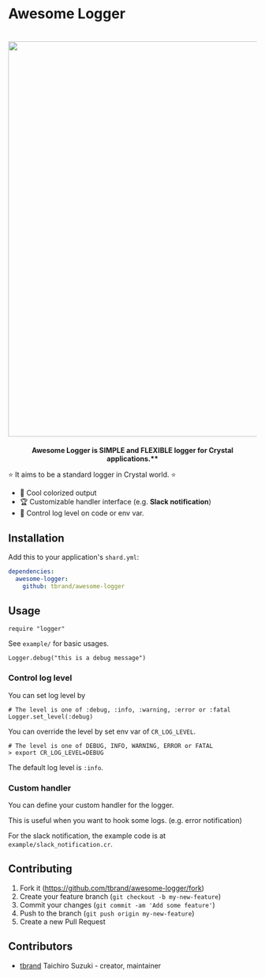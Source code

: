 # Awesome Logger

<h1 align="center">
  <img src="https://user-images.githubusercontent.com/3483230/42730856-a8702ba4-883b-11e8-8025-4e2b235ad92b.png" width="800" />
</h1>

<p align="center">
  <b>Awesome Logger is SIMPLE and FLEXIBLE logger for Crystal applications.**</b>
</p>

:star: It aims to be a standard logger in Crystal world. :star:

- :ribbon: Cool colorized output
- :trophy: Customizable handler interface (e.g. **Slack notification**)
- :gem: Control log level on code or env var.

## Installation

Add this to your application's `shard.yml`:

```yaml
dependencies:
  awesome-logger:
    github: tbrand/awesome-logger
```

## Usage

```crystal
require "logger"
```

See `example/` for basic usages.
```crystal
Logger.debug("this is a debug message")
```

### Control log level

You can set log level by
```crystal
# The level is one of :debug, :info, :warning, :error or :fatal
Logger.set_level(:debug)
```

You can override the level by set env var of `CR_LOG_LEVEL`.
```crystal
# The level is one of DEBUG, INFO, WARNING, ERROR or FATAL
> export CR_LOG_LEVEL=DEBUG
```

The default log level is `:info`.

### Custom handler

You can define your custom handler for the logger.

This is useful when you want to hook some logs. (e.g. error notification)

For the slack notification, the example code is at `example/slack_notification.cr`.

## Contributing

1. Fork it (<https://github.com/tbrand/awesome-logger/fork>)
2. Create your feature branch (`git checkout -b my-new-feature`)
3. Commit your changes (`git commit -am 'Add some feature'`)
4. Push to the branch (`git push origin my-new-feature`)
5. Create a new Pull Request

## Contributors

- [tbrand](https://github.com/tbrand) Taichiro Suzuki - creator, maintainer
